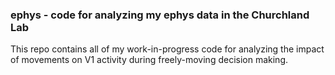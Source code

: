 ### ephys - code for analyzing my ephys data in the Churchland Lab

This repo contains all of my work-in-progress code for analyzing the impact of movements on V1 activity during freely-moving decision making.

